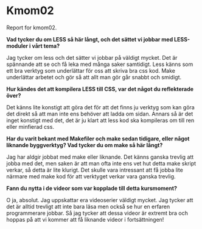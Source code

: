 Kmom02
===============================

Report for kmom02.

**Vad tycker du om LESS så här långt, och det sättet vi jobbar med LESS-moduler i vårt tema?**

Jag tycker om less och det sätter vi jobbar på väldigt mycket. Det är spännande att se och få leka med många saker samtidigt. Less känns som ett bra verktyg som underlättar för oss att skriva bra css kod.
Make underlättar arbetet och gör så att allt man gör går snabbt och smidigt.

**Hur kändes det att kompilera LESS till CSS, var det något du reflekterade över?**

Det känns lite konstigt att göra det för att det finns ju verktyg som kan göra det direkt så att man inte ens behöver att ladda om sidan. Annars så är det inget konstigt med det, det är ju klart att less kod ska kompileras om till ren eller minfierad css.

**Har du varit bekant med Makefiler och make sedan tidigare, eller något liknande byggverktyg? Vad tycker du om make så här långt?**

Jag har aldgir jobbat med make eller liknande. Det känns ganska trevlig att jobba med det, men saken är att man ofta inte ens vet hut detta make skript verkar, så detta är lite klurigt. Det skulle vara intressant att få jobba lite närmare med make kod för att verktyget verkar vara ganska trevlig.

**Fann du nytta i de videor som var kopplade till detta kursmoment?**

O ja, absolut. Jag uppskattar era videoserier väldigt mycket. Jag tycker att det är alltid trevligt att inte bara läsa men också se hur en erfaren programmerare jobbar. Så jag tycker att dessa videor är extremt bra och hoppas på att vi kommer att få liknande videor i fortsättningen!
